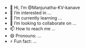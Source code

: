 - 👋 Hi, I’m @Manjunatha-KV-kanave
- 👀 I’m interested in ...
- 🌱 I’m currently learning ...
- 💞️ I’m looking to collaborate on ...
- 📫 How to reach me ...
- 😄 Pronouns: ...
- ⚡ Fun fact: ...

<!---
Manjunatha-KV-kanave/Manjunatha-KV-kanave is a ✨ special ✨ repository because its `README.md` (this file) appears on your GitHub profile.
You can click the Preview link to take a look at your changes.
--->
